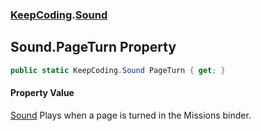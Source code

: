 ### [KeepCoding](KeepCoding.md 'KeepCoding').[Sound](KeepCoding_Sound.md 'KeepCoding.Sound')
## Sound.PageTurn Property
```csharp
public static KeepCoding.Sound PageTurn { get; }
```
#### Property Value
[Sound](KeepCoding_Sound.md 'KeepCoding.Sound')
Plays when a page is turned in the Missions binder.  
